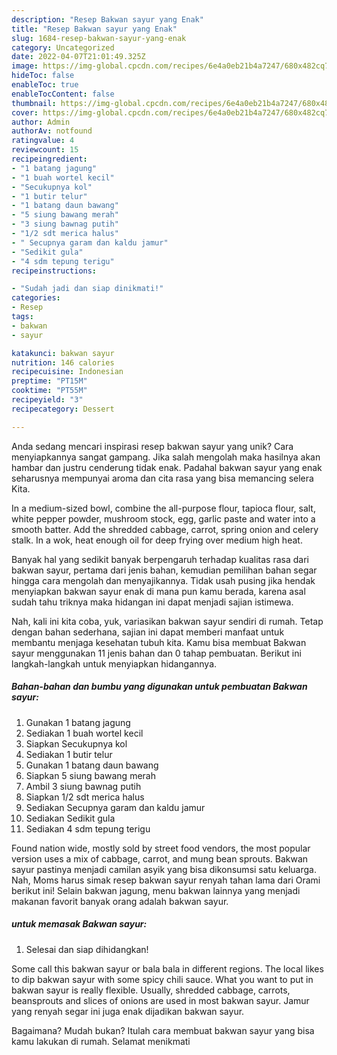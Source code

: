 ```yaml
---
description: "Resep Bakwan sayur yang Enak"
title: "Resep Bakwan sayur yang Enak"
slug: 1684-resep-bakwan-sayur-yang-enak
category: Uncategorized
date: 2022-04-07T21:01:49.325Z
image: https://img-global.cpcdn.com/recipes/6e4a0eb21b4a7247/680x482cq70/bakwan-sayur-foto-resep-utama.jpg
hideToc: false
enableToc: true
enableTocContent: false
thumbnail: https://img-global.cpcdn.com/recipes/6e4a0eb21b4a7247/680x482cq70/bakwan-sayur-foto-resep-utama.jpg
cover: https://img-global.cpcdn.com/recipes/6e4a0eb21b4a7247/680x482cq70/bakwan-sayur-foto-resep-utama.jpg
author: Admin
authorAv: notfound
ratingvalue: 4
reviewcount: 15
recipeingredient:
- "1 batang jagung"
- "1 buah wortel kecil"
- "Secukupnya kol"
- "1 butir telur"
- "1 batang daun bawang"
- "5 siung bawang merah"
- "3 siung bawnag putih"
- "1/2 sdt merica halus"
- " Secupnya garam dan kaldu jamur"
- "Sedikit gula"
- "4 sdm tepung terigu"
recipeinstructions:

- "Sudah jadi dan siap dinikmati!"
categories:
- Resep
tags:
- bakwan
- sayur

katakunci: bakwan sayur 
nutrition: 146 calories
recipecuisine: Indonesian
preptime: "PT15M"
cooktime: "PT55M"
recipeyield: "3"
recipecategory: Dessert

---
```





Anda sedang mencari inspirasi resep bakwan sayur yang unik? Cara menyiapkannya sangat gampang. Jika salah mengolah maka hasilnya akan hambar dan justru cenderung tidak enak. Padahal bakwan sayur yang enak seharusnya mempunyai aroma dan cita rasa yang bisa memancing selera Kita.





In a medium-sized bowl, combine the all-purpose flour, tapioca flour, salt, white pepper powder, mushroom stock, egg, garlic paste and water into a smooth batter. Add the shredded cabbage, carrot, spring onion and celery stalk. In a wok, heat enough oil for deep frying over medium high heat.

Banyak hal yang sedikit banyak berpengaruh terhadap kualitas rasa dari bakwan sayur, pertama dari jenis bahan, kemudian pemilihan bahan segar hingga cara mengolah dan menyajikannya. Tidak usah pusing jika hendak menyiapkan bakwan sayur enak di mana pun kamu berada, karena asal sudah tahu triknya maka hidangan ini dapat menjadi sajian istimewa.






Nah, kali ini kita coba, yuk, variasikan bakwan sayur sendiri di rumah. Tetap dengan bahan sederhana, sajian ini dapat memberi manfaat untuk membantu menjaga kesehatan tubuh kita. Kamu bisa membuat Bakwan sayur menggunakan 11 jenis bahan dan 0 tahap pembuatan. Berikut ini langkah-langkah untuk menyiapkan hidangannya.

<!--inarticleads1-->

##### Bahan-bahan dan bumbu yang digunakan untuk pembuatan Bakwan sayur:

1. Gunakan 1 batang jagung
1. Sediakan 1 buah wortel kecil
1. Siapkan Secukupnya kol
1. Sediakan 1 butir telur
1. Gunakan 1 batang daun bawang
1. Siapkan 5 siung bawang merah
1. Ambil 3 siung bawnag putih
1. Siapkan 1/2 sdt merica halus
1. Sediakan  Secupnya garam dan kaldu jamur
1. Sediakan Sedikit gula
1. Sediakan 4 sdm tepung terigu


Found nation wide, mostly sold by street food vendors, the most popular version uses a mix of cabbage, carrot, and mung bean sprouts. Bakwan sayur pastinya menjadi camilan asyik yang bisa dikonsumsi satu keluarga. Nah, Moms harus simak resep bakwan sayur renyah tahan lama dari Orami berikut ini! Selain bakwan jagung, menu bakwan lainnya yang menjadi makanan favorit banyak orang adalah bakwan sayur. 

<!--inarticleads2-->

#####  untuk memasak Bakwan sayur:


1. Selesai dan siap dihidangkan!

Some call this bakwan sayur or bala bala in different regions. The local likes to dip bakwan sayur with some spicy chili sauce. What you want to put in bakwan sayur is really flexible. Usually, shredded cabbage, carrots, beansprouts and slices of onions are used in most bakwan sayur. Jamur yang renyah segar ini juga enak dijadikan bakwan sayur. 

Bagaimana? Mudah bukan? Itulah cara membuat bakwan sayur yang bisa kamu lakukan di rumah. Selamat menikmati
